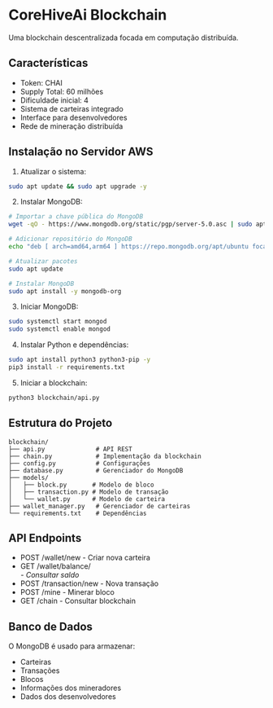 # CoreHiveAi Blockchain

Uma blockchain descentralizada focada em computação distribuída.

## Características

- Token: CHAI
- Supply Total: 60 milhões
- Dificuldade inicial: 4
- Sistema de carteiras integrado
- Interface para desenvolvedores
- Rede de mineração distribuída

## Instalação no Servidor AWS

1. Atualizar o sistema:
```bash
sudo apt update && sudo apt upgrade -y
```

2. Instalar MongoDB:
```bash
# Importar a chave pública do MongoDB
wget -qO - https://www.mongodb.org/static/pgp/server-5.0.asc | sudo apt-key add -

# Adicionar repositório do MongoDB
echo "deb [ arch=amd64,arm64 ] https://repo.mongodb.org/apt/ubuntu focal/mongodb-org/5.0 multiverse" | sudo tee /etc/apt/sources.list.d/mongodb-org-5.0.list

# Atualizar pacotes
sudo apt update

# Instalar MongoDB
sudo apt install -y mongodb-org
```

3. Iniciar MongoDB:
```bash
sudo systemctl start mongod
sudo systemctl enable mongod
```

4. Instalar Python e dependências:
```bash
sudo apt install python3 python3-pip -y
pip3 install -r requirements.txt
```

5. Iniciar a blockchain:
```bash
python3 blockchain/api.py
```

## Estrutura do Projeto

```
blockchain/
├── api.py              # API REST
├── chain.py            # Implementação da blockchain
├── config.py           # Configurações
├── database.py         # Gerenciador do MongoDB
├── models/
│   ├── block.py       # Modelo de bloco
│   ├── transaction.py # Modelo de transação
│   └── wallet.py      # Modelo de carteira
├── wallet_manager.py   # Gerenciador de carteiras
└── requirements.txt    # Dependências
```

## API Endpoints

- POST /wallet/new - Criar nova carteira
- GET /wallet/balance/<address> - Consultar saldo
- POST /transaction/new - Nova transação
- POST /mine - Minerar bloco
- GET /chain - Consultar blockchain

## Banco de Dados

O MongoDB é usado para armazenar:
- Carteiras
- Transações
- Blocos
- Informações dos mineradores
- Dados dos desenvolvedores